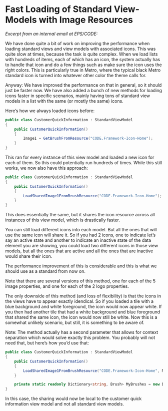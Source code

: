﻿# Fast Loading of Standard View-Models with Image Resources

_Excerpt from an internal email at EPS/CODE:_

We have done quite a bit of work on improving the performance when loading standard views and view models with associated icons. This was quite slow at times, because the task is quite complex. When we load lists with hundreds of items, each of which has an icon, the system actually has to handle that icon and do a few things such as make sure the icon uses the right colors. This is particularly true in Metro, where the typical black Metro standard icon is turned into whatever other color the theme calls for.

Anyway: We have improved the performance on that in general, so it should just be faster now. We have also added a bunch of new methods for loading icons faster in specific scenarios, mainly having tons of standard view models in a list with the same (or mostly the same) icons.

Here’s how we always loaded icons before:

```cs
public class CustomerQuickInformation : StandardViewModel 
{ 
    public CustomerQuickInformation() 
    { 
        Image1 = GetBrushFromResource("CODE.Framework-Icon-Home"); 
    } 
}
```

This ran for every instance of this view model and loaded a new icon for each of them. So this could potentially run hundreds of times. While this still works, we now also have this approach:

```cs
public class CustomerQuickInformation : StandardViewModel 
{ 
    public CustomerQuickInformation() 
    { 
        LoadSharedImage1FromBrushResource("CODE.Framework-Icon-Home"); 
    } 
} 
```

This does essentially the same, but it shares the icon resource across all instances of this view model, which is drastically faster.

You can still load different icons into each model. But all the ones that will use the same icon will share it. So if you had 2 icons, one to indicate let’s say an active state and another to indicate an inactive state of the data element you are showing, you could load two different icons in those view models, but all the ones that are active and all the ones that are inactive would share their icon.

The performance improvement of this is considerable and this is what we should use as a standard from now on.

Note that there are several versions of this method, one for each of the 5 image properties, and one for each of the 2 logo properties.

The only downside of this method (and loss of flexibility) is that the icons in the views have to appear exactly idendical. So if you loaded a tile with a blue background and white foreground, the icon would now appear white. If you then had another tile that had a white background and blue foreground that shared the same icon, the icon would now still be white. Now this is a somewhat unlikely scenario, but still, it is something to be aware of.

Note: The method actually has a second parameter that allows for context separation which would solve exactly this problem. You probably will not need that, but here’s how you’d use that:

```cs
public class CustomerQuickInformation : StandardViewModel 
{ 
    public CustomerQuickInformation() 
    { 
        LoadSharedImage1FromBrushResource("CODE.Framework-Icon-Home", MyBruses); 
    } 

    private static readonly Dictionary<string, Brush> MyBrushes = new Dictionary<string, Brush>(); 
} 
```

In this case, the sharing would now be local to the customer quick information view model and not all standard view models.
